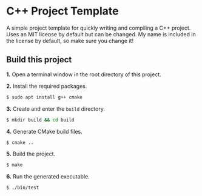 # **C++ Project Template**
A simple project template for quickly writing and compiling a C++ project. Uses an MIT license by default but can be changed. My name is included in the license by default, so make sure you change it!
## **Build this project**
**1.** Open a terminal window in the root directory of this project.

**2.** Install the required packages.
```bash
$ sudo apt install g++ cmake
```
**3.** Create and enter the `build` directory.
```bash
$ mkdir build && cd build
```
**4.** Generate CMake build files.
```bash
$ cmake ..
```
**5.** Build the project.
```bash
$ make
```
**6.** Run the generated executable.
```bash
$ ./bin/test
```
